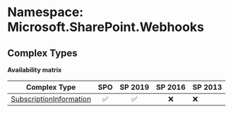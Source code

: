 # Namespace: Microsoft.SharePoint.Webhooks

## Complex Types

**Availability matrix**

Complex Type | SPO | SP 2019 | SP 2016 | SP 2013
----------|:---:|:-------:|:-------:|:-------
[SubscriptionInformation](./ComplexTypes/SubscriptionInformation.md) | ✅ | ✅ | ❌ | ❌
